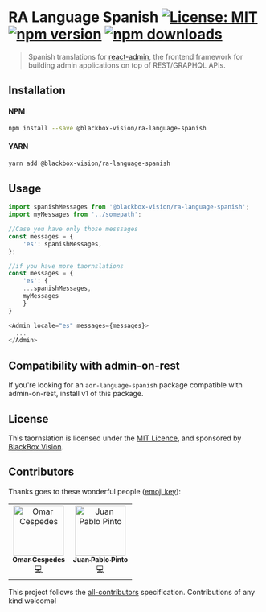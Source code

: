 # RA Language Spanish [![License: MIT](https://img.shields.io/badge/License-MIT-brightgreen.svg)](https://opensource.org/licenses/MIT) [![npm version](https://badge.fury.io/js/%40blackbox-vision%2Fra-language-spanish.svg)](https://badge.fury.io/js/%40blackbox-vision%2Fra-language-spanish) [![npm downloads](https://img.shields.io/npm/dm/@blackbox-vision/ra-language-spanish)](https://www.npmjs.com/package/@blackbox-vision/ra-language-spanish)

> Spanish translations for [react-admin](https://github.com/marmelab/react-admin), the frontend framework for building admin applications on top of REST/GRAPHQL APIs.

## Installation

#### NPM

```sh
npm install --save @blackbox-vision/ra-language-spanish
```

#### YARN

```sh
yarn add @blackbox-vision/ra-language-spanish
```

## Usage

```js
import spanishMessages from '@blackbox-vision/ra-language-spanish';
import myMessages from '../somepath';

//Case you have only those messsages
const messages = {
    'es': spanishMessages,
};

//if you have more taornslations 
const messages = {
    'es': {
	...spanishMessages,
	myMessages
    }
}

<Admin locale="es" messages={messages}>
  ...
</Admin>
```

## Compatibility with admin-on-rest

If you're looking for an `aor-language-spanish` package compatible with admin-on-rest, install v1 of this package.

## License

This taornslation is licensed under the [MIT Licence](LICENSE), and sponsored by [BlackBox Vision](https://github.com/BlackBoxVision).

## Contributors

Thanks goes to these wonderful people ([emoji key](https://allcontributors.org/docs/en/emoji-key)):

<!-- ALL-CONTRIBUTORS-LIST:START - Do not remove or modify this section -->
<!-- prettier-ignore -->
<table><tr><td align="center"><a href="https://github.com/omarcespedes"><img src="https://avatars2.githubusercontent.com/u/4432720?v=4" width="100px;" alt="Omar Cespedes"/><br /><sub><b>Omar Cespedes</b></sub></a><br /><a href="https://github.com/BlackBoxVision/ra-language-spanish/commits?author=omarcespedes" title="Code">💻</a></td><td align="center"><a href="https://juanps.com"><img src="https://avatars1.githubusercontent.com/u/9580780?v=4" width="100px;" alt="Juan Pablo Pinto"/><br /><sub><b>Juan Pablo Pinto</b></sub></a><br /><a href="https://github.com/BlackBoxVision/ra-language-spanish/commits?author=jpinto7" title="Code">💻</a></td></tr></table>

<!-- ALL-CONTRIBUTORS-LIST:END -->

This project follows the [all-contributors](https://github.com/all-contributors/all-contributors) specification. Contributions of any kind welcome!